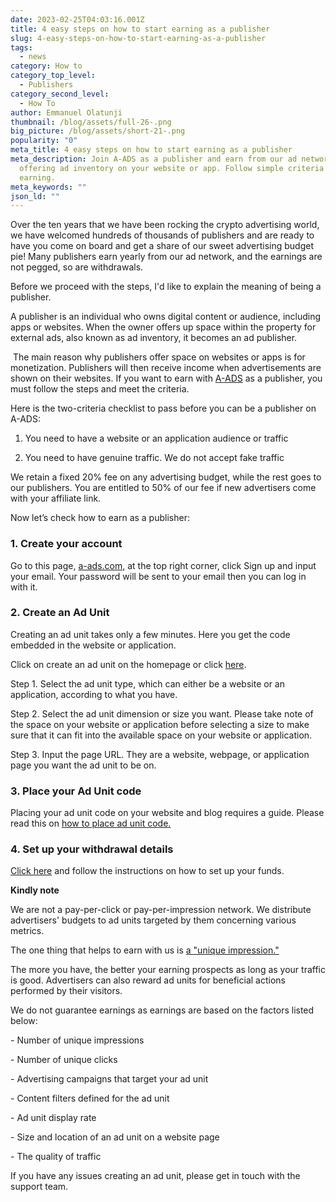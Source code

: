 ```yaml
---
date: 2023-02-25T04:03:16.001Z
title: 4 easy steps on how to start earning as a publisher
slug: 4-easy-steps-on-how-to-start-earning-as-a-publisher
tags:
  - news
category: How to
category_top_level:
  - Publishers
category_second_level:
  - How To
author: Emmanuel Olatunji
thumbnail: /blog/assets/full-26-.png
big_picture: /blog/assets/short-21-.png
popularity: "0"
meta_title: 4 easy steps on how to start earning as a publisher
meta_description: Join A-ADS as a publisher and earn from our ad network by
  offering ad inventory on your website or app. Follow simple criteria to start
  earning.
meta_keywords: ""
json_ld: ""
---
```

Over the ten years that we have been rocking the crypto advertising world, we have welcomed hundreds of thousands of publishers and are ready to have you come on board and get a share of our sweet advertising budget pie! Many publishers earn yearly from our ad network, and the earnings are not pegged, so are withdrawals.

Before we proceed with the steps, I'd like to explain the meaning of being a publisher. 

A publisher is an individual who owns digital content or audience, including apps or websites. When the owner offers up space within the property for external ads, also known as ad inventory, it becomes an ad publisher.

 The main reason why publishers offer space on websites or apps is for monetization. Publishers will then receive income when advertisements are shown on their websites. If you want to earn with [A-ADS](http://a.ads.com) as a publisher, you must follow the steps and meet the criteria.

Here is the two-criteria checklist to pass before you can be a publisher on A-ADS: 

1. You need to have a website or an application audience or traffic

2. You need to have genuine traffic. We do not accept fake traffic

We retain a fixed 20% fee on any advertising budget, while the rest goes to our publishers. You are entitled to 50% of our fee if new advertisers come with your affiliate link.

Now let’s check how to earn as a publisher:

### 1. Create your account

Go to this page, [a-ads.com,](https://a-ads.com/) at the top right corner, click Sign up and input your email. Your password will be sent to your email then you can log in with it. 

### 2. Create an Ad Unit

Creating an ad unit takes only a few minutes. Here you get the code embedded in the website or application. 

Click on create an ad unit on the homepage or click [here](https://a-ads.com/ad_units/new).

Step 1. Select the ad unit type, which can either be a website or an application, according to what you have.

Step 2. Select the ad unit dimension or size you want. Please take note of the space on your website or application before selecting a size to make sure that it can fit into the available space on your website or application.

Step 3. Input the page URL. They are a website, webpage, or application page you want the ad unit to be on.

### 3. Place your Ad Unit code

Placing your ad unit code on your website and blog requires a guide. Please read this on [how to place ad unit code.](https://a-ads.com/blog/how-to-place-an-ad-unit-code-correctly/)

### 4. Set up your withdrawal details

[﻿Сlick here](https://a-ads.com/blog/how-to-change-and-confirm-a-withdrawal-address/) and follow the instructions on how to set up your funds. 

**K﻿indly note**

We are not a pay-per-click or pay-per-impression network. We distribute advertisers' budgets to ad units targeted by them concerning various metrics. 

The one thing that helps to earn with us is [a "unique impression."](https://a-ads.com/blog/2018-10-04-counting-unique-impressions/) 

The more you have, the better your earning prospects as long as your traffic is good. Advertisers can also reward ad units for beneficial actions performed by their visitors.

We do not guarantee earnings as earnings are based on the factors listed below:

\- Number of unique impressions

\- Number of unique clicks

\- Advertising campaigns that target your ad unit

\- Content filters defined for the ad unit

\- Ad unit display rate

\- Size and location of an ad unit on a website page

\- The quality of traffic

If you have any issues creating an ad unit, please get in touch with the support team.